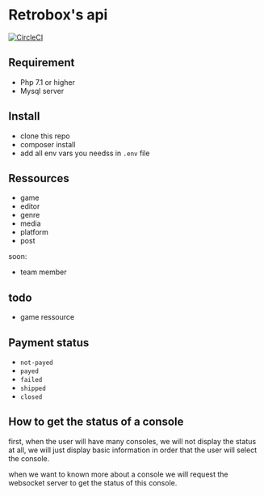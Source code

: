 # Retrobox's api

[![CircleCI](https://circleci.com/gh/retrobox/api.svg?style=svg)](https://circleci.com/gh/retrobox/api)

## Requirement

- Php 7.1 or higher
- Mysql server

## Install

- clone this repo
- composer install
- add all env vars you needss in `.env` file

## Ressources

- game
- editor
- genre
- media
- platform
- post

soon:

- team member

## todo

- game ressource

## Payment status

- `not-payed`
- `payed`
- `failed`
- `shipped`
- `closed`

## How to get the status of a console

first, when the user will have many consoles, we will not display 
the status at all, we will just display basic information in order 
that the user will select the console.

when we want to known more about a console we will request the 
websocket server to get the status of this console.
